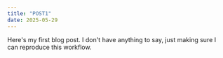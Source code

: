 ```yaml
---
title: "POST1"
date: 2025-05-29
---
```


Here's my first blog post. I don't have anything to say, just making sure I can reproduce this workflow.
